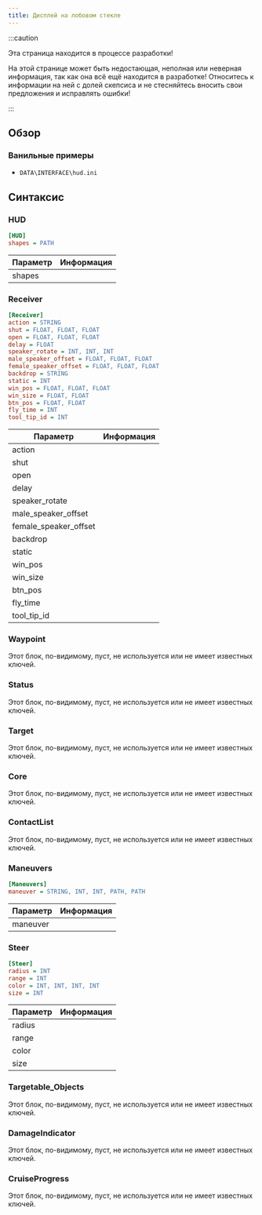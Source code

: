 ```yaml
---
title: Дисплей на лобовом стекле
---
```


:::caution

Эта страница находится в процессе разработки!

На этой странице может быть недостающая, неполная или неверная информация, так как она всё ещё находится в разработке! Относитесь к информации на ней с долей скепсиса и не стесняйтесь вносить свои предложения и исправлять ошибки!

:::

## Обзор

### Ванильные примеры

- `DATA\INTERFACE\hud.ini`

## Синтаксис

### HUD

```ini
[HUD]
shapes = PATH
```

| Параметр | Информация |
| -------- | ---------- |
| shapes   |            |

### Receiver

```ini
[Receiver]
action = STRING
shut = FLOAT, FLOAT, FLOAT
open = FLOAT, FLOAT, FLOAT
delay = FLOAT
speaker_rotate = INT, INT, INT
male_speaker_offset = FLOAT, FLOAT, FLOAT
female_speaker_offset = FLOAT, FLOAT, FLOAT
backdrop = STRING
static = INT
win_pos = FLOAT, FLOAT, FLOAT
win_size = FLOAT, FLOAT
btn_pos = FLOAT, FLOAT
fly_time = INT
tool_tip_id = INT
```

| Параметр              | Информация |
| --------------------- | ---------- |
| action                |            |
| shut                  |            |
| open                  |            |
| delay                 |            |
| speaker_rotate        |            |
| male_speaker_offset   |            |
| female_speaker_offset |            |
| backdrop              |            |
| static                |            |
| win_pos               |            |
| win_size              |            |
| btn_pos               |            |
| fly_time              |            |
| tool_tip_id           |            |

### Waypoint

Этот блок, по-видимому, пуст, не используется или не имеет известных ключей.

### Status

Этот блок, по-видимому, пуст, не используется или не имеет известных ключей.

### Target

Этот блок, по-видимому, пуст, не используется или не имеет известных ключей.

### Core

Этот блок, по-видимому, пуст, не используется или не имеет известных ключей.

### ContactList

Этот блок, по-видимому, пуст, не используется или не имеет известных ключей.

### Maneuvers

```ini
[Maneuvers]
maneuver = STRING, INT, INT, PATH, PATH
```

| Параметр | Информация |
| -------- | ---------- |
| maneuver |            |

### Steer

```ini
[Steer]
radius = INT
range = INT
color = INT, INT, INT, INT
size = INT
```

| Параметр | Информация |
| -------- | ---------- |
| radius   |            |
| range    |            |
| color    |            |
| size     |            |

### Targetable_Objects

Этот блок, по-видимому, пуст, не используется или не имеет известных ключей.

### DamageIndicator

Этот блок, по-видимому, пуст, не используется или не имеет известных ключей.

### CruiseProgress

Этот блок, по-видимому, пуст, не используется или не имеет известных ключей.
